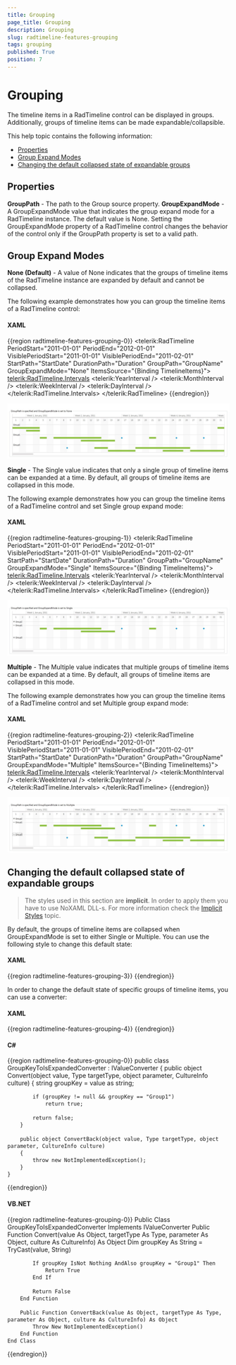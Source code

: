 ```yaml
---
title: Grouping
page_title: Grouping
description: Grouping
slug: radtimeline-features-grouping
tags: grouping
published: True
position: 7
---
```


# Grouping

The timeline items in a RadTimeline control can be displayed in groups. Additionally, groups of timeline items can be made expandable/collapsible.

This help topic contains the following information:
* [Properties](#properties)
* [Group Expand Modes](#group-expand-modes)
* [Changing the default collapsed state of expandable groups](#changing-the-default-collapsed-state-of-expandable-groups)

## Properties
__GroupPath__ - The path to the Group source property.
__GroupExpandMode__ - A GroupExpandMode value that indicates the group expand mode for a RadTimeline instance. The default value is None. Setting the GroupExpandMode property of a RadTimeline control changes the behavior of the control only if the GroupPath property is set to a valid path.        

## Group Expand Modes
__None (Default)__ - A value of None indicates that the groups of timeline items of the RadTimeline instance are expanded by default and cannot be collapsed.        

The following example demonstrates how you can group the timeline items of a RadTimeline control:       

#### __XAML__
{{region radtimeline-features-grouping-0}}
	<!-- GroupPath is specified and GroupExpandMode is set to None -->
	<telerik:RadTimeline PeriodStart="2011-01-01"
	                     PeriodEnd="2012-01-01"
	                     VisiblePeriodStart="2011-01-01"
	                     VisiblePeriodEnd="2011-02-01"
	                     StartPath="StartDate"
	                     DurationPath="Duration"
	                     GroupPath="GroupName"
	                     GroupExpandMode="None"
	                     ItemsSource="{Binding TimelineItems}">
	    <telerik:RadTimeline.Intervals>
	        <telerik:YearInterval />
	        <telerik:MonthInterval />
	        <telerik:WeekInterval />
	        <telerik:DayInterval />
	    </telerik:RadTimeline.Intervals>
	</telerik:RadTimeline>
{{endregion}}

![Rad Timeline-features-grouping-0-Group Expand Mode-None](images/RadTimeline-features-grouping-0-GroupExpandMode-None.jpg)

__Single__ - The Single value indicates that only a single group of timeline items can be expanded at a time. By default, all groups of timeline items are collapsed in this mode.        

The following example demonstrates how you can group the timeline items of a RadTimeline control and set Single group expand mode:       

#### __XAML__
{{region radtimeline-features-grouping-1}}
	<!-- GroupPath is specified and GroupExpandMode is set to Single -->
	<telerik:RadTimeline PeriodStart="2011-01-01"
	                     PeriodEnd="2012-01-01"
	                     VisiblePeriodStart="2011-01-01"
	                     VisiblePeriodEnd="2011-02-01"
	                     StartPath="StartDate"
	                     DurationPath="Duration"
	                     GroupPath="GroupName"
	                     GroupExpandMode="Single"
	                     ItemsSource="{Binding TimelineItems}">
	    <telerik:RadTimeline.Intervals>
	        <telerik:YearInterval />
	        <telerik:MonthInterval />
	        <telerik:WeekInterval />
	        <telerik:DayInterval />
	    </telerik:RadTimeline.Intervals>
	</telerik:RadTimeline>
{{endregion}}

![Rad Timeline-features-grouping-1-Group Expand Mode-Single](images/RadTimeline-features-grouping-1-GroupExpandMode-Single.jpg)

__Multiple__ - The Multiple value indicates that multiple groups of timeline items can be expanded at a time. By default, all groups of timeline items are collapsed in this mode.        

The following example demonstrates how you can group the timeline items of a RadTimeline control and set Multiple group expand mode:        

#### __XAML__
{{region radtimeline-features-grouping-2}}
	<!-- GroupPath is specified and GroupExpandMode is set to Multiple -->
	<telerik:RadTimeline PeriodStart="2011-01-01"
	                     PeriodEnd="2012-01-01"
	                     VisiblePeriodStart="2011-01-01"
	                     VisiblePeriodEnd="2011-02-01"
	                     StartPath="StartDate"
	                     DurationPath="Duration"
	                     GroupPath="GroupName"
	                     GroupExpandMode="Multiple"
	                     ItemsSource="{Binding TimelineItems}">
	    <telerik:RadTimeline.Intervals>
	        <telerik:YearInterval />
	        <telerik:MonthInterval />
	        <telerik:WeekInterval />
	        <telerik:DayInterval />
	    </telerik:RadTimeline.Intervals>
	</telerik:RadTimeline>
{{endregion}}

![Rad Timeline-features-grouping-2-Group Expand Mode-Multiple](images/RadTimeline-features-grouping-2-GroupExpandMode-Multiple.jpg)

## Changing the default collapsed state of expandable groups

>The styles used in this section are __implicit__. In order to apply them you have to use NoXAML DLL-s. For more information check the [Implicit Styles](http://www.telerik.com/help/silverlight/styling-apperance-implicit-styles-overview.html) topic.          

By default, the groups of timeline items are collapsed when GroupExpandMode is set to either Single or Multiple. You can use the following style to change this default state:        

#### __XAML__
{{region radtimeline-features-grouping-3}}
	<!-- If you don't use NoXAML dlls you don't need the BasedOn setting. See the note in the begining of this help section. -->
	<Style TargetType="telerik:TimelineItemGroupControl" BasedOn="{StaticResource TimelineItemGroupControlStyle}">
	    <Setter Property="IsExpanded" Value="True" />
	</Style>
{{endregion}}

In order to change the default state of specific groups of timeline items, you can use a converter:        

#### __XAML__
{{region radtimeline-features-grouping-4}}
	<!-- If you don't use NoXAML dlls you don't need the BasedOn setting. See the note in the begining of this help section. -->
	<Style TargetType="telerik:TimelineItemGroupControl" BasedOn="{StaticResource TimelineItemGroupControlStyle}">
	    <Setter Property="IsExpanded" Value="{Binding GroupKey, Converter={StaticResource groupKeyToIsExpandedConverter}}" />
	</Style>
{{endregion}}

#### __C#__
{{region radtimeline-features-grouping-0}}
	public class GroupKeyToIsExpandedConverter : IValueConverter
	{
	    public object Convert(object value, Type targetType, object parameter, CultureInfo culture)
	    {
	        string groupKey = value as string;
	
	        if (groupKey != null && groupKey == "Group1")
	            return true;
	
	        return false;
	    }
	
	    public object ConvertBack(object value, Type targetType, object parameter, CultureInfo culture)
	    {
	        throw new NotImplementedException();
	    }
	}
{{endregion}}

#### __VB.NET__
{{region radtimeline-features-grouping-0}}
	Public Class GroupKeyToIsExpandedConverter
		Implements IValueConverter
		Public Function Convert(value As Object, targetType As Type, parameter As Object, culture As CultureInfo) As Object
			Dim groupKey As String = TryCast(value, String)
	
			If groupKey IsNot Nothing AndAlso groupKey = "Group1" Then
				Return True
			End If
	
			Return False
		End Function
	
		Public Function ConvertBack(value As Object, targetType As Type, parameter As Object, culture As CultureInfo) As Object
			Throw New NotImplementedException()
		End Function
	End Class
{{endregion}}
